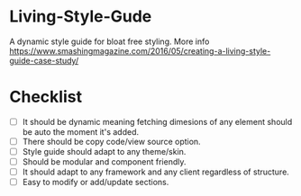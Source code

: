 # Living-Style-Gude
A dynamic style guide for bloat free styling. 
More info https://www.smashingmagazine.com/2016/05/creating-a-living-style-guide-case-study/

# Checklist
- [ ] It should be dynamic meaning fetching dimesions of any element should be auto the moment it's added.
- [ ] There should be copy code/view source option.
- [ ] Style guide should adapt to any theme/skin.
- [ ] Should be modular and component friendly.
- [ ] It should adapt to any framework and any client regardless of structure.
- [ ] Easy to modify or add/update sections.
